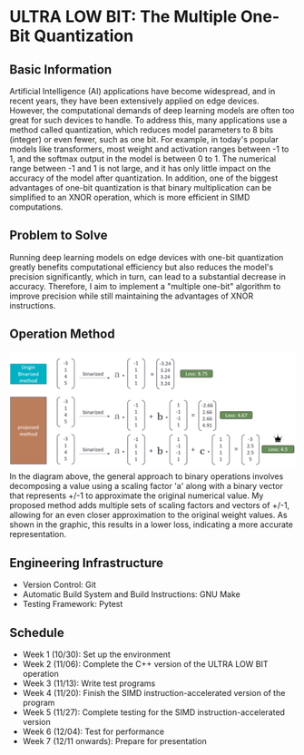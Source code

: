 # ULTRA LOW BIT: The Multiple One-Bit Quantization

## Basic Information
Artificial Intelligence (AI) applications have become widespread, and in recent
years, they have been extensively applied on edge devices. However, the 
computational demands of deep learning models are often too great for such 
devices to handle. To address this, many applications use a method called 
quantization, which reduces model parameters to 8 bits (integer) or even fewer, 
such as one bit. 
For example, in today's popular models like transformers, most weight and 
activation ranges between -1 to 1, and the softmax output in the model is 
between 0 to 1. The numerical range between -1 and 1 is not large, and it 
has only little impact on the accuracy of the model after quantization.
In addition, one of the biggest advantages of one-bit quantization is that 
binary multiplication can be simplified to an XNOR operation, which is more 
efficient in SIMD computations.

## Problem to Solve
Running deep learning models on edge devices with one-bit quantization greatly
benefits computational efficiency but also reduces the model's precision 
significantly, which in turn, can lead to a substantial decrease in accuracy. 
Therefore, I aim to implement a "multiple one-bit" algorithm to improve 
precision while still maintaining the advantages of XNOR instructions.

## Operation Method
![](./img/propose_method.png)
In the diagram above, the general approach to binary operations involves 
decomposing a value using a scaling factor 'a' along with a binary vector 
that represents +/-1 to approximate the original numerical value. My 
proposed method adds multiple sets of scaling factors and vectors of +/-1,
allowing for an even closer approximation to the original weight values. 
As shown in the graphic, this results in a lower loss, indicating a more
accurate representation.


## Engineering Infrastructure
- Version Control: Git
- Automatic Build System and Build Instructions: GNU Make
- Testing Framework: Pytest

## Schedule
- Week 1 (10/30): Set up the environment
- Week 2 (11/06): Complete the C++ version of the ULTRA LOW BIT operation
- Week 3 (11/13): Write test programs
- Week 4 (11/20): Finish the SIMD instruction-accelerated version of the program
- Week 5 (11/27): Complete testing for the SIMD instruction-accelerated version
- Week 6 (12/04): Test for performance
- Week 7 (12/11 onwards): Prepare for presentation
